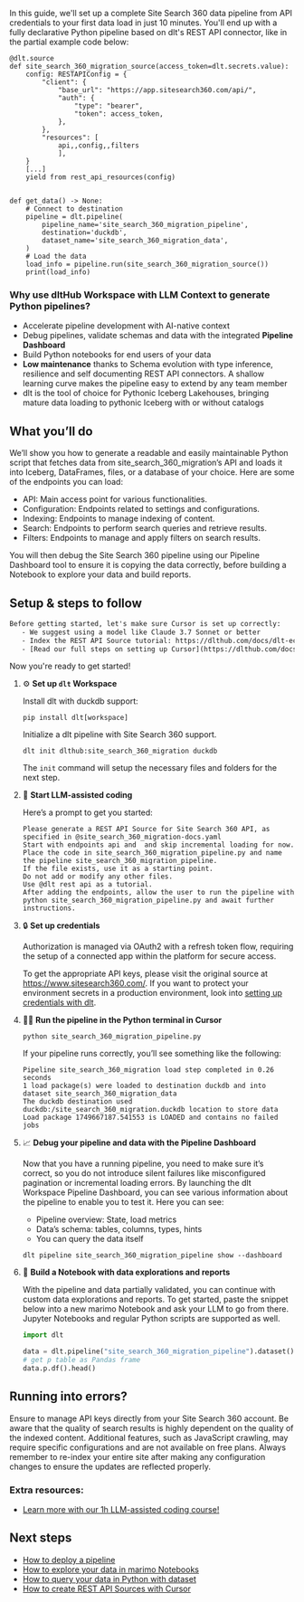 In this guide, we'll set up a complete Site Search 360 data pipeline from API credentials to your first data load in just 10 minutes. You'll end up with a fully declarative Python pipeline based on dlt's REST API connector, like in the partial example code below:

```python-outcome
@dlt.source
def site_search_360_migration_source(access_token=dlt.secrets.value):
    config: RESTAPIConfig = {
        "client": {
            "base_url": "https://app.sitesearch360.com/api/",
            "auth": {
                "type": "bearer",
                "token": access_token,
            },
        },
        "resources": [
            api,,config,,filters
            ],
    }
    [...]
    yield from rest_api_resources(config)


def get_data() -> None:
    # Connect to destination
    pipeline = dlt.pipeline(
        pipeline_name='site_search_360_migration_pipeline',
        destination='duckdb',
        dataset_name='site_search_360_migration_data', 
    )
    # Load the data
    load_info = pipeline.run(site_search_360_migration_source())
    print(load_info) 
```

### Why use dltHub Workspace with LLM Context to generate Python pipelines?

- Accelerate pipeline development with AI-native context
- Debug pipelines, validate schemas and data with the integrated **Pipeline Dashboard**
- Build Python notebooks for end users of your data
- **Low maintenance** thanks to Schema evolution with type inference, resilience and self documenting REST API connectors. A shallow learning curve makes the pipeline easy to extend by any team member
- dlt is the tool of choice for Pythonic Iceberg Lakehouses, bringing mature data loading to pythonic Iceberg with or without catalogs

## What you’ll do

We’ll show you how to generate a readable and easily maintainable Python script that fetches data from site_search_360_migration’s API and loads it into Iceberg, DataFrames, files, or a database of your choice. Here are some of the endpoints you can load:

- API: Main access point for various functionalities.
- Configuration: Endpoints related to settings and configurations.
- Indexing: Endpoints to manage indexing of content.
- Search: Endpoints to perform search queries and retrieve results.
- Filters: Endpoints to manage and apply filters on search results.

You will then debug the Site Search 360 pipeline using our Pipeline Dashboard tool to ensure it is copying the data correctly, before building a Notebook to explore your data and build reports.

## Setup & steps to follow

```default
Before getting started, let's make sure Cursor is set up correctly:
   - We suggest using a model like Claude 3.7 Sonnet or better
   - Index the REST API Source tutorial: https://dlthub.com/docs/dlt-ecosystem/verified-sources/rest_api/ and add it to context as **@dlt rest api**
   - [Read our full steps on setting up Cursor](https://dlthub.com/docs/dlt-ecosystem/llm-tooling/cursor-restapi#23-configuring-cursor-with-documentation)
```

Now you're ready to get started!

1. ⚙️ **Set up `dlt` Workspace**
    
    Install dlt with duckdb support:
    ```shell
    pip install dlt[workspace]
    ```

    Initialize a dlt pipeline with Site Search 360 support.
    ```shell
    dlt init dlthub:site_search_360_migration duckdb
    ```

    The `init` command will setup the necessary files and folders for the next step.
    
2. 🤠 **Start LLM-assisted coding**
    
    Here’s a prompt to get you started:
    
    ```prompt
    Please generate a REST API Source for Site Search 360 API, as specified in @site_search_360_migration-docs.yaml 
    Start with endpoints api and  and skip incremental loading for now. 
    Place the code in site_search_360_migration_pipeline.py and name the pipeline site_search_360_migration_pipeline. 
    If the file exists, use it as a starting point. 
    Do not add or modify any other files. 
    Use @dlt rest api as a tutorial. 
    After adding the endpoints, allow the user to run the pipeline with python site_search_360_migration_pipeline.py and await further instructions.
    ```

    
3. 🔒 **Set up credentials** 
    
    Authorization is managed via OAuth2 with a refresh token flow, requiring the setup of a connected app within the platform for secure access.
    
    To get the appropriate API keys, please visit the original source at https://www.sitesearch360.com/.
    If you want to protect your environment secrets in a production environment, look into [setting up credentials with dlt](https://dlthub.com/docs/walkthroughs/add_credentials).
    
4. 🏃‍♀️ **Run the pipeline in the Python terminal in Cursor**
    
    ```shell
    python site_search_360_migration_pipeline.py
    ```
    
    If your pipeline runs correctly, you’ll see something like the following:
    
    ```shell
    Pipeline site_search_360_migration load step completed in 0.26 seconds
    1 load package(s) were loaded to destination duckdb and into dataset site_search_360_migration_data
    The duckdb destination used duckdb:/site_search_360_migration.duckdb location to store data
    Load package 1749667187.541553 is LOADED and contains no failed jobs
    ```
    
5. 📈 **Debug your pipeline and data with the Pipeline Dashboard**

    Now that you have a running pipeline, you need to make sure it’s correct, so you do not introduce silent failures like misconfigured pagination or incremental loading errors. By launching the dlt Workspace Pipeline Dashboard, you can see various information about the pipeline to enable you to test it. Here you can see:
    - Pipeline overview: State, load metrics
    - Data’s schema: tables, columns, types, hints
    - You can query the data itself
    
    ```shell
    dlt pipeline site_search_360_migration_pipeline show --dashboard
    ```
    
6. 🐍 **Build a Notebook with data explorations and reports**

    With the pipeline and data partially validated, you can continue with custom data explorations and reports. To get started, paste the snippet below into a new marimo Notebook and ask your LLM to go from there. Jupyter Notebooks and regular Python scripts are supported as well.

    
    ```python
    import dlt

   data = dlt.pipeline("site_search_360_migration_pipeline").dataset()
   # get p table as Pandas frame
   data.p.df().head()
    ```

## Running into errors?

Ensure to manage API keys directly from your Site Search 360 account. Be aware that the quality of search results is highly dependent on the quality of the indexed content. Additional features, such as JavaScript crawling, may require specific configurations and are not available on free plans. Always remember to re-index your entire site after making any configuration changes to ensure the updates are reflected properly.

### Extra resources:

- [Learn more with our 1h LLM-assisted coding course!](https://www.youtube.com/watch?v=GGid70rnJuM)

## Next steps

- [How to deploy a pipeline](https://dlthub.com/docs/walkthroughs/deploy-a-pipeline)
- [How to explore your data in marimo Notebooks](https://dlthub.com/docs/general-usage/dataset-access/marimo)
- [How to query your data in Python with dataset](https://dlthub.com/docs/general-usage/dataset-access/dataset)
- [How to create REST API Sources with Cursor](https://dlthub.com/docs/dlt-ecosystem/llm-tooling/cursor-restapi)
